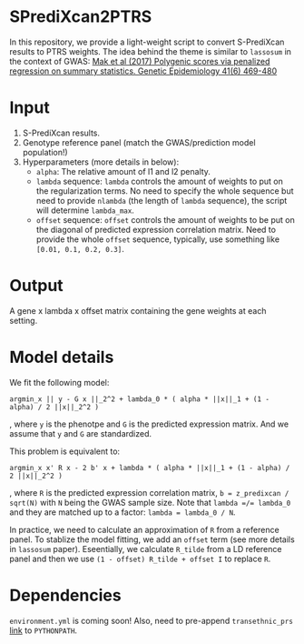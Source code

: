 # SPrediXcan2PTRS

In this repository, we provide a light-weight script to convert S-PrediXcan results to PTRS weights. 
The idea behind the theme is similar to `lassosum` in the context of GWAS: [Mak et al (2017) Polygenic scores via penalized regression on summary statistics. Genetic Epidemiology 41(6) 469-480](https://onlinelibrary.wiley.com/doi/full/10.1002/gepi.22050)

# Input

1. S-PrediXcan results.
2. Genotype reference panel (match the GWAS/prediction model population!)
3. Hyperparameters (more details in below): 
    - `alpha`: The relative amount of l1 and l2 penalty. 
    - `lambda` sequence: `lambda` controls the amount of weights to put on the regularization terms. No need to specify the whole sequence but need to provide `nlambda` (the length of `lambda` sequence), the script will determine `lambda_max`. 
    - `offset` sequence: `offset` controls the amount of weights to be put on the diagonal of predicted expression correlation matrix. Need to provide the whole `offset` sequence, typically, use something like `[0.01, 0.1, 0.2, 0.3]`. 
    
# Output

A gene x lambda x offset matrix containing the gene weights at each setting.

# Model details

We fit the following model:

```
argmin_x || y - G x ||_2^2 + lambda_0 * ( alpha * ||x||_1 + (1 - alpha) / 2 ||x||_2^2 ) 
```
, where `y` is the phenotpe and `G` is the predicted expression matrix. And we assume that `y` and `G` are standardized.

This problem is equivalent to:

```
argmin_x x' R x - 2 b' x + lambda * ( alpha * ||x||_1 + (1 - alpha) / 2 ||x||_2^2 ) 
```
, where `R` is the predicted expression correlation matrix, `b = z_predixcan / sqrt(N)` with `N` being the GWAS sample size. Note that `lambda =/= lambda_0` and they are matched up to a factor: `lambda = lambda_0 / N`. 

In practice, we need to calculate an approximation of `R` from a reference panel. To stablize the model fitting, we add an `offset` term (see more details in `lassosum` paper).
Eseentially, we calculate `R_tilde` from a LD reference panel and then we use `(1 - offset) R_tilde + offset I` to replace `R`. 

# Dependencies

`environment.yml` is coming soon!
Also, need to pre-append `transethnic_prs` [link](https://github.com/liangyy/transethnic_prs) to `PYTHONPATH`.
